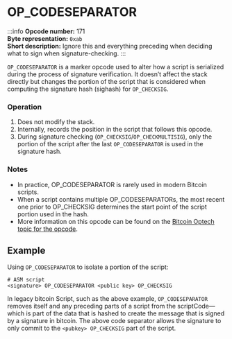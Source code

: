 # OP_CODESEPARATOR

:::info
**Opcode number:** 171  
**Byte representation:** `0xab`  
**Short description:** Ignore this and everything preceding when deciding what to sign when signature-checking.
:::

`OP_CODESEPARATOR` is a marker opcode used to alter how a script is serialized during the process of signature verification. It doesn’t affect the stack directly but changes the portion of the script that is considered when computing the signature hash (sighash) for `OP_CHECKSIG`.

### Operation

1. Does not modify the stack.
2. Internally, records the position in the script that follows this opcode.
3. During signature checking (`OP_CHECKSIG`/`OP_CHECKMULTISIG`), only the portion of the script after the last `OP_CODESEPARATOR` is used in the signature hash.

### Notes

- In practice, OP_CODESEPARATOR is rarely used in modern Bitcoin scripts.
- When a script contains multiple OP_CODESEPARATORs, the most recent one prior to OP_CHECKSIG determines the start point of the script portion used in the hash.
- More information on this opcode can be found on the [Bitcoin Optech topic for the opcode](https://bitcoinops.org/en/topics/op_codeseparator/).

## Example

Using `OP_CODESEPARATOR` to isolate a portion of the script:

```shell
# ASM script
<signature> OP_CODESEPARATOR <public key> OP_CHECKSIG
```

In legacy bitcoin Script, such as the above example, `OP_CODESEPARATOR` removes itself and any preceding parts of a script from the scriptCode—which is part of the data that is hashed to create the message that is signed by a signature in bitcoin. The above code separator allows the signature to only commit to the `<pubkey> OP_CHECKSIG` part of the script.
